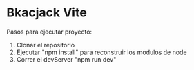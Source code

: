 # Bkacjack Vite
Pasos para ejecutar proyecto:
1. Clonar el repositorio
2. Ejecutar "npm install" para reconstruir los modulos de node
3. Correr el devServer "npm run dev"
